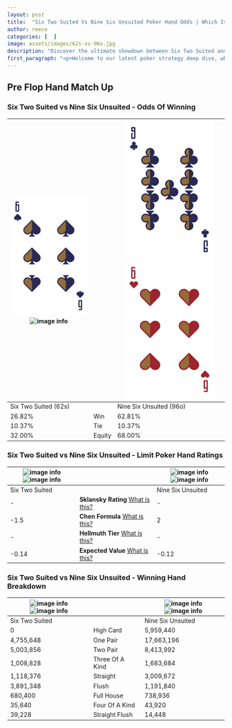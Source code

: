 ```yaml
---
layout: post
title:  "Six Two Suited Vs Nine Six Unsuited Poker Hand Odds | Which Is The Better Hand In Poker? A Complete Guide"
author: reece
categories: [  ]
image: assets/images/62s-vs-96o.jpg
description: "Discover the ultimate showdown between Six Two Suited and Nine Six Unsuited in poker! Uncover the odds, strategies, and scenarios where one hand triumphs over the other. Get ready to up your poker game with this thrilling analysis."
first_paragraph: "<p>Welcome to our latest poker strategy deep dive, where we're pitting two distinct hands against each other in a high-stakes showdown: Six Two Suited vs Nine Six Unsuited.</p><p>In the dynamic world of poker, every decision counts, and knowing which hand holds the upper hand is key to your success at the table.</p><p>In this article, we'll dissect these two hands, explore the scenarios where one dominates the other, and equip you with the knowledge to make strategic choices that can tip the odds in your favor.</p><p>Get ready to unravel the intriguing dynamics of these poker hands and elevate your game to new heights.</p>"
---
```




[comment]: # (sp0)

## Pre Flop Hand Match Up

<div class="table hand-ratings" markdown="1"> 



### Six Two Suited vs Nine Six Unsuited - Odds Of Winning


    
| ![image info](assets/images/hand1/6.png) ![image info](assets/images/hand1/2s.png) |  | ![image info](assets/images/hand2/9.png) ![image info](assets/images/hand2/6o.png) |
| -------- | -------- | -------- |
| Six Two Suited (62s) |  | Nine Six Unsuited (96o) |
| 26.82% | Win | 62.81% |
| 10.37% | Tie | 10.37% |
| 32.00% | Equity | 68.00% |




[comment]: # (sp1)



### Six Two Suited vs Nine Six Unsuited - Limit Poker Hand Ratings


    
| ![image info](https://www.riverpairs.com/assets/images/hand1/6.png) ![image info](https://www.riverpairs.com/assets/images/hand1/2s.png) |  | ![image info](https://www.riverpairs.com/assets/images/hand2/9.png) ![image info](https://www.riverpairs.com/assets/images/hand2/6o.png) |
| -------- | -------- | -------- |
| Six Two Suited |  | Nine Six Unsuited |
| - | **Sklansky Rating** [What is this?](/sklansky-rating-explained) | - |
| -1.5 | **Chen Formula** [What is this?](/chen-formula-explained) | 2 |
| - | **Hellmuth Tier** [What is this?](/Hellmuth-tier-explained) | - |
| -0.14 | **Expected Value** [What is this?](/expected-value-explained) | -0.12 |




[comment]: # (sp2)



### Six Two Suited vs Nine Six Unsuited - Winning Hand Breakdown


    
| ![image info](https://www.riverpairs.com/assets/images/hand1/6.png) ![image info](https://www.riverpairs.com/assets/images/hand1/2s.png) |  | ![image info](https://www.riverpairs.com/assets/images/hand2/9.png) ![image info](https://www.riverpairs.com/assets/images/hand2/6o.png) |
| -------- | -------- | -------- |
| Six Two Suited |  | Nine Six Unsuited |
| 0 | High Card | 5,959,440 |
| 4,755,648 | One Pair | 17,663,196 |
| 5,003,856 | Two Pair | 8,413,992 |
| 1,008,828 | Three Of A Kind | 1,683,684 |
| 1,118,376 | Straight | 3,009,672 |
| 3,891,348 | Flush | 1,191,840 |
| 680,400 | Full House | 738,936 |
| 35,640 | Four Of A Kind | 43,920 |
| 39,228 | Straight Flush | 14,448 |




[comment]: # (sp3)



</div>

[comment]: # (sp4)



[comment]: # (sp5)

